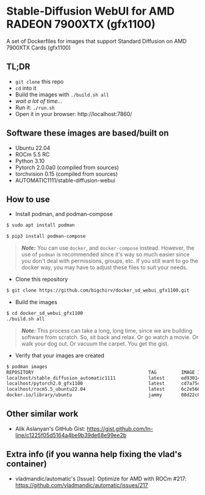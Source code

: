 # Stable-Diffusion WebUI for AMD RADEON 7900XTX (gfx1100) 
A set of Dockerfiles for images that support Standard Diffusion on AMD 7900XTX Cards (gfx1100)

## TL;DR
- `git clone` this repo
- `cd` into it
- Build the images with `./build.sh all`
- _wait a lot of time..._
- Run it: `./run.sh`
- Open it in your browser: http://localhost:7860/


## Software these images are based/built on

- Ubuntu 22.04
- ROCm 5.5 RC
- Python 3.10
- Pytorch 2.0.0a0 (compiled from sources)
- torchvision 0.15 (compiled from sources)
- AUTOMATIC1111/stable-diffusion-webui

## How to use

- Install podman, and podman-compose
```bash
$ sudo apt install podman
```
```bash
$ pip3 install podman-compose
```
  > **_Note:_** You can use `docker`, and `docker-compose` instead. However, the use of `podman` is recommended since it's way so much easier since you don't deal with permissions, groups, etc. If you still want to go the docker way, you may have to adjust these files to suit your needs.

- Clone this repository
```bash
$ git clone https://github.com/bigchirv/docker_sd_webui_gfx1100.git
```
- Build the images
```bash
$ cd docker_sd_webui_gfx1100
./build.sh all
```
>**_Note:_** This process can take a long, long time, since we are building software from scratch. So, sit back and relax. Or go watch a movie. Or walk your dog out. Or vacuum the carpet. You get the gist.

- Verify that your images are created
```bash
$ podman images
REPOSITORY                                          TAG         IMAGE ID      CREATED       SIZE
localhost/stable_diffusion_automatic1111            latest      ed93014a7725  4 hours ago   26.1 GB
localhost/pytorch2.0_gfx1100                        latest      cd7a75ca8c84  4 hours ago   24.6 GB
localhost/rocm5.5_ubuntu22.04                       latest      6c2e56614f6b  5 hours ago   16.9 GB
docker.io/library/ubuntu                            jammy       08d22c0ceb15  7 weeks ago   80.3 MB
```

## Other similar work
- Alik Aslanyan's GitHub Gist: https://gist.github.com/In-line/c1225f05d5164a4be9b39de68e99ee2b


## Extra info (if you wanna help fixing the vlad's container)
- vladmandic/automatic's [Issue]: Optimize for AMD with ROCm #217: https://github.com/vladmandic/automatic/issues/217
